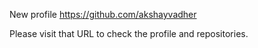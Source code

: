 New profile https://github.com/akshayvadher

Please visit that URL to check the profile and repositories. 
